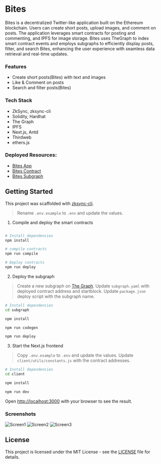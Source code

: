# Bites

Bites is a decentralized Twitter-like application built on the Ethereum blockchain. Users can create short posts, upload images, and comment on posts. The application leverages smart contracts for posting and commenting, and IPFS for image storage. Bites uses TheGraph to index smart contract events and employs subgraphs to efficiently display posts, filter, and search Bites, enhancing the user experience with seamless data retrieval and real-time updates.

### Features

- Create short posts(Bites) with text and images
- Like & Comment on posts
- Search and filter posts(Bites)

### Tech Stack

- ZkSync, zksync-cli
- Solidity, Hardhat
- The Graph
- IPFS
- Next.js, Antd
- Thirdweb
- ethers.js

### Deployed Resources:

- [Bites App](https://bites-xi.vercel.app/)
- [Bites Contract](https://sepolia.etherscan.io/address/0xf37a972B8432260135eDaD65b499A1D29Beaf493)
- [Bites Subgraph](https://api.studio.thegraph.com/proxy/18583/bites/version/latest)

## Getting Started

This project was scaffolded with [zksync-cli](https://github.com/matter-labs/zksync-cli).

> Rename `.env.example` to `.env` and update the values.

1. Compile and deploy the smart contracts

```bash

# Install dependencies
npm install

# compile contracts
npm run compile

# Deploy contracts
npm run deploy
```

2. Deploy the subgraph

> Create a new subgraph on [The Graph](https://thegraph.com/studio). Update `subgraph.yaml` with deployed contract address and startblock. Update `package.json` deploy script with the subgraph name.

```bash
# Install dependencies
cd subgraph

npm install

npm run codegen

npm run deploy
```

3. Start the Next.js frontend

> Copy `.env.example` to `.env` and update the values. Update `client/utils/constants.js` with the contract addresses.

```bash
# Install dependencies
cd client

npm install

npm run dev
```

Open [http://localhost:3000](http://localhost:3000) with your browser to see the result.

### Screenshots

![Screen1](https://github.com/ethdev279/bites/assets/45661693/7b1abaf3-9500-46ea-9080-cab935dc301c)
![Screen2](https://github.com/ethdev279/bites/assets/45661693/cf75ab73-90fd-4a34-be84-fb65f0fc2b15)
![Screen3](https://github.com/ethdev279/bites/assets/45661693/11ca5e3b-ab26-4994-b63e-3d06c8c2401a)

## License

This project is licensed under the MIT License - see the [LICENSE](LICENSE) file for details.
